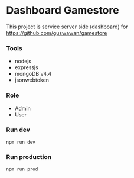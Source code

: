 # Dashboard Gamestore
This project is service server side (dashboard) for https://github.com/guswawan/gamestore

### Tools

* nodejs
* expressjs
* mongoDB v4.4
* jsonwebtoken 

### Role
* Admin
* User

### Run dev
`npm run dev`

### Run production
`npm run prod`

